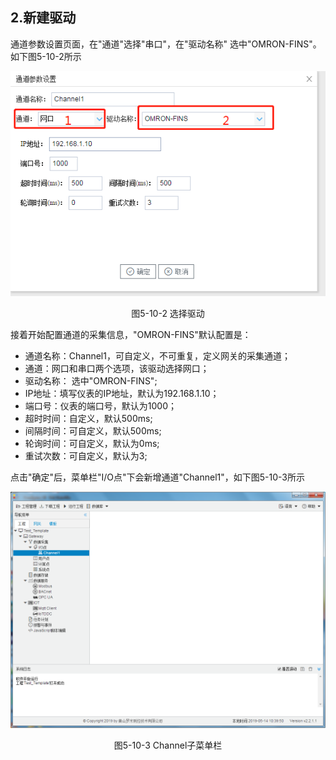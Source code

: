 ## 2.新建驱动

通道参数设置页面，在"通道"选择"串口"，在"驱动名称" 选中"OMRON-FINS"。如下图5-10-2所示

![](assets/默认采集信息.png)

<center>  图5-10-2 选择驱动	</center>

接着开始配置通道的采集信息，"OMRON-FINS"默认配置是：

- 通道名称：Channel1，可自定义，不可重复，定义网关的采集通道；
- 通道：网口和串口两个选项，该驱动选择网口；
- 驱动名称： 选中"OMRON-FINS";
- IP地址：填写仪表的IP地址，默认为192.168.1.10；
- 端口号：仪表的端口号，默认为1000；
- 超时时间：自定义，默认500ms; 
- 间隔时间：可自定义，默认500ms;
- 轮询时间：可自定义，默认为0ms;
- 重试次数：可自定义，默认为3;

点击"确定"后，菜单栏"I/O点"下会新增通道"Channel1"，如下图5-10-3所示

![](../../../assets/通道创建完成.png)

<center> 图5-10-3 Channel子菜单栏</center>

